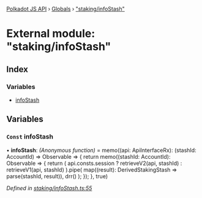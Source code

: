 [Polkadot JS API](../README.md) › [Globals](../globals.md) › ["staking/infoStash"](_staking_infostash_.md)

# External module: "staking/infoStash"

## Index

### Variables

* [infoStash](_staking_infostash_.md#const-infostash)

## Variables

### `Const` infoStash

• **infoStash**: *(Anonymous function)* =  memo((api: ApiInterfaceRx): (stashId: AccountId) => Observable<DerivedStakingStash> => {
  return memo((stashId: AccountId): Observable<DerivedStakingStash> => {
    return (
      api.consts.session
        ? retrieveV2(api, stashId)
        : retrieveV1(api, stashId)
    ).pipe(
      map((result): DerivedStakingStash => parse(stashId, result)),
      drr()
    );
  });
}, true)

*Defined in [staking/infoStash.ts:55](https://github.com/polkadot-js/api/blob/7cc961f789/packages/api-derive/src/staking/infoStash.ts#L55)*

